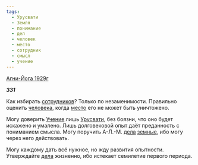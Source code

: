 ```yaml
---
tags:
  - Урусвати
  - Земля
  - понимание
  - дел
  - человек
  - место
  - сотрудник
  - смысл
  - учение
---
```

[Агни-Йога 1929г](https://127.0.0.1:4002/agni/1929)

___331___

Как избирать [сотрудников](../../../tags/#сотрудник)? Только по незаменимости. Правильно оценить [человека](../../../tags/#человек), когда [место](../../../tags/#место) его не может быть уничтожено.   

Могу доверить [Учение](../../../tags/#учение) лишь [Урусвати](../../../tags/#Урусвати), без боязни, что оно будет искажено и умалено. Лишь долговековой опыт даёт преданность с пониманием смысла. Могу поручить А-Л.-М. [дела](../../../tags/#дел) [земные](../../../tags/#Земля), ибо могу через него действовать.   

Могу каждому дать всё нужное, но жду развития опытности. Утверждайте [дела](../../../tags/#дел) жизненно, ибо истекает семилетие первого периода.